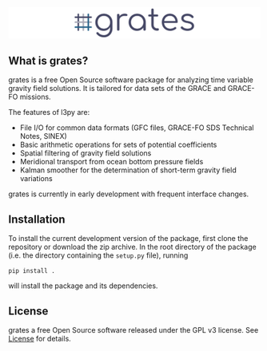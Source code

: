 ![grates logo](https://github.com/akvas/grates/blob/main/docs/source/_static/grates_banner.png)

What is grates?
---------------

grates is a free Open Source software package for analyzing time variable gravity field solutions.
It is tailored for data sets of the GRACE and GRACE-FO missions.

The features of l3py are:

 * File I/O for common data formats (GFC files, GRACE-FO SDS Technical Notes, SINEX)
 * Basic arithmetic operations for sets of potential coefficients
 * Spatial filtering of gravity field solutions
 * Meridional transport from ocean bottom pressure fields
 * Kalman smoother for the determination of short-term gravity field variations

 grates is currently in early development with frequent interface changes.

Installation
------------

To install the current development version of the package, first clone the repository or download the zip archive.
In the root directory
of the package (i.e. the directory containing the ``setup.py`` file), running

    pip install .

will install the package and its dependencies.

License
-------

grates a free Open Source software released under the GPL v3 license.
See [License](LICENSE) for details.
